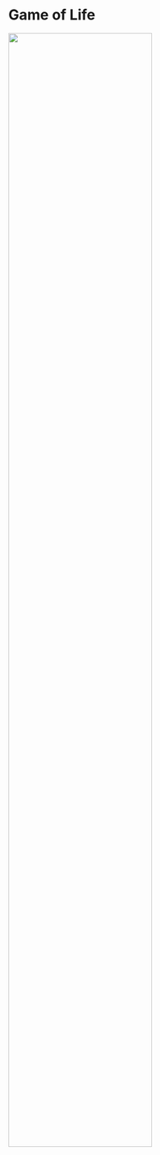 # Game of Life

<img align="middle" src="https://user-images.githubusercontent.com/24704644/47184161-34a33b00-d32a-11e8-8dd6-f659f61db6b1.gif" width="75%">
